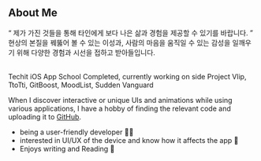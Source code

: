 ## About Me
“ 제가 가진 것들을 통해 타인에게 보다 나은 삶과 경험을 제공할 수 있기를 바랍니다. ” <br>
현상의 본질을 꿰뚫어 볼 수 있는 이성과, 사람의 마음을 움직일 수 있는 감성을 일깨우기 위해 다양한 경험과 시선을 접하고 받아들입니다. <br><br>

Techit iOS App School Completed, currently working on side Project Vlip, TtoTti, GitBoost, MoodList, Sudden Vanguard

When I discover interactive or unique UIs and animations while using various applications, I have a hobby of finding the relevant code and uploading it to [GitHub](https://github.com/ha-nabi/Components).

- being a user-friendly developer 😶‍🌫️
- interested in UI/UX of the device and know how it affects the app 📱
- Enjoys writing and Reading 📝
